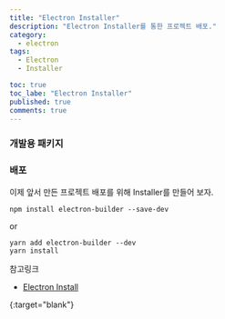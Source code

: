 ```yaml
---
title: "Electron Installer"
description: "Electron Installer를 통한 프로젝트 배포."
category:
  - electron
tags:
  - Electron
  - Installer

toc: true
toc_labe: "Electron Installer"
published: true 
comments: true
---
```


### 개발용 패키지

### 배포

이제 앞서 만든 프로젝트 배포를 위해 Installer를 만들어 보자.
```shell
npm install electron-builder --save-dev
```
or
```shell
yarn add electron-builder --dev
yarn install
```

참고링크

* [Electron Install][1]

[1]: https://www.electronjs.org/docs/tutorial/installation "Electron Install"
{:target="blank"}
